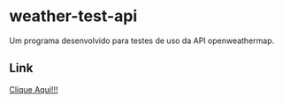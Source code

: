 # weather-test-api
Um programa desenvolvido para testes de uso da API openweathermap.
## Link
[Clique Aqui!!!](https://leonardos1lva.github.io/weather-test-api/)
